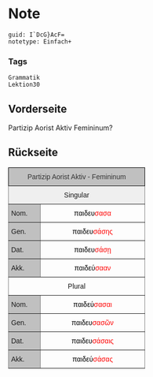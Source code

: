 # Note
```
guid: I`DcG}AcF=
notetype: Einfach+
```

### Tags
```
Grammatik
Lektion30
```

## Vorderseite
Partizip Aorist Aktiv Femininum?

## Rückseite
<style type="text/css">
.tg  {border-collapse:collapse;border-spacing:0;}
.tg td{border-color:black;border-style:solid;border-width:1px;font-family:Arial, sans-serif;font-size:14px;
  overflow:hidden;padding:10px 5px;word-break:normal;}
.tg th{border-color:black;border-style:solid;border-width:1px;font-family:Arial, sans-serif;font-size:14px;
  font-weight:normal;overflow:hidden;padding:10px 5px;word-break:normal;}
.tg .tg-yj5y{background-color:#efefef;border-color:inherit;text-align:center;vertical-align:top}
.tg .tg-c3ow{border-color:inherit;text-align:center;vertical-align:top}
.tg .tg-jbs2{border-color:inherit;color:#000000;text-align:center;vertical-align:bottom}
.tg .tg-llyw{background-color:#c0c0c0;border-color:inherit;text-align:left;vertical-align:top}
.tg .tg-a7lm{background-color:#c0c0c0;border-color:#000000;color:#333333;text-align:center;vertical-align:top}
</style>
<table class="tg" style="undefined;table-layout: fixed; width: 279px">
<colgroup>
<col style="width: 65px">
<col style="width: 214px">
</colgroup>
<thead>
<tr>
<th class="tg-a7lm" colspan="2"> Partizip Aorist Aktiv - Femininum</th>
</tr>
</thead>
<tbody>
<tr>
<td class="tg-yj5y" colspan="2">Singular</td>
</tr>
<tr>
<td class="tg-llyw">Nom.</td>
<td class="tg-jbs2">παιδευ<span style="color:#FE0000">σασα</span></td>
</tr>
<tr>
<td class="tg-llyw">Gen.</td>
<td class="tg-jbs2">παιδευ<span style="color:#FE0000">σάσης</span></td>
</tr>
<tr>
<td class="tg-llyw">Dat.</td>
<td class="tg-jbs2">παιδευ<span style="color:#FE0000">σάσῃ</span></td>
</tr>
<tr>
<td class="tg-llyw">Akk.</td>
<td class="tg-jbs2">παιδεύ<span style="color:#FE0000">σααν</span></td>
</tr>
<tr>
<td class="tg-c3ow" colspan="2">Plural</td>
</tr>
<tr>
<td class="tg-llyw">Nom.</td>
<td class="tg-jbs2">παιδεύ<span style="color:#FE0000">σασαι</span></td>
</tr>
<tr>
<td class="tg-llyw">Gen.</td>
<td class="tg-jbs2">παιδευ<span style="color:#FE0000">σασῶν</span></td>
</tr>
<tr>
<td class="tg-llyw">Dat.</td>
<td class="tg-jbs2">παιδευ<span style="color:#FE0000">σάσαις</span></td>
</tr>
<tr>
<td class="tg-llyw">Akk.</td>
<td class="tg-jbs2">παιδεύ<span style="color:#FE0000">σάσας</span></td>
</tr>
</tbody>
</table>
